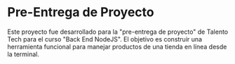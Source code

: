 # Pre-Entrega de Proyecto

Este proyecto fue desarrollado para la "pre-entrega de proyecto" de Talento Tech para el curso "Back End NodeJS". El objetivo es construir una herramienta funcional para manejar productos de una tienda en línea desde la terminal.

